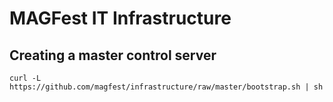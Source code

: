 # MAGFest IT Infrastructure

## Creating a master control server

```
curl -L https://github.com/magfest/infrastructure/raw/master/bootstrap.sh | sh
```
